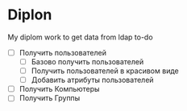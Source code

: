 # Diplon
My diplom work to get data from ldap
to-do
- [ ] Получить пользователей
  - [ ] Базово получить пользователей
  - [ ] Получить пользователей в красивом виде
  - [ ] Добавить атрибуты пользователей
- [ ] Получить Компьютеры
- [ ] Получить Группы

